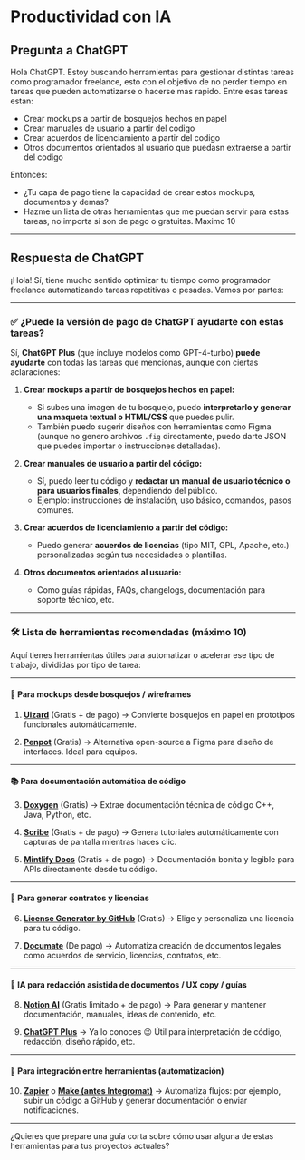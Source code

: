 # Productividad con IA

## Pregunta a ChatGPT

Hola ChatGPT. Estoy buscando herramientas para gestionar distintas tareas como programador freelance, esto con el objetivo de no perder tiempo en tareas que pueden automatizarse o hacerse mas rapido. Entre esas tareas estan:

- Crear mockups a partir de bosquejos hechos en papel
- Crear manuales de usuario a partir del codigo
- Crear acuerdos de licenciamiento a partir del codigo
- Otros documentos orientados al usuario que puedasn extraerse a partir del codigo

Entonces:
- ¿Tu capa de pago tiene la capacidad de crear estos mockups, documentos y demas?
- Hazme un lista de otras herramientas que me puedan servir para estas tareas, no importa si son de pago o gratuitas. Maximo 10

---

## Respuesta de ChatGPT

¡Hola! Sí, tiene mucho sentido optimizar tu tiempo como programador freelance automatizando tareas repetitivas o pesadas. Vamos por partes:

---

### ✅ **¿Puede la versión de pago de ChatGPT ayudarte con estas tareas?**

Sí, **ChatGPT Plus** (que incluye modelos como GPT-4-turbo) **puede ayudarte** con todas las tareas que mencionas, aunque con ciertas aclaraciones:

1. **Crear mockups a partir de bosquejos hechos en papel:**

   * Si subes una imagen de tu bosquejo, puedo **interpretarlo y generar una maqueta textual o HTML/CSS** que puedes pulir.
   * También puedo sugerir diseños con herramientas como Figma (aunque no genero archivos `.fig` directamente, puedo darte JSON que puedes importar o instrucciones detalladas).

2. **Crear manuales de usuario a partir del código:**

   * Sí, puedo leer tu código y **redactar un manual de usuario técnico o para usuarios finales**, dependiendo del público.
   * Ejemplo: instrucciones de instalación, uso básico, comandos, pasos comunes.

3. **Crear acuerdos de licenciamiento a partir del código:**

   * Puedo generar **acuerdos de licencias** (tipo MIT, GPL, Apache, etc.) personalizadas según tus necesidades o plantillas.

4. **Otros documentos orientados al usuario:**

   * Como guías rápidas, FAQs, changelogs, documentación para soporte técnico, etc.

---

### 🛠️ Lista de herramientas recomendadas (máximo 10)

Aquí tienes herramientas útiles para automatizar o acelerar ese tipo de trabajo, divididas por tipo de tarea:

---

#### 🎨 **Para mockups desde bosquejos / wireframes**

1. **[Uizard](https://uizard.io/)** (Gratis + de pago)
   → Convierte bosquejos en papel en prototipos funcionales automáticamente.

2. **[Penpot](https://penpot.app/)** (Gratis)
   → Alternativa open-source a Figma para diseño de interfaces. Ideal para equipos.

---

#### 📚 **Para documentación automática de código**

3. **[Doxygen](https://www.doxygen.nl/)** (Gratis)
   → Extrae documentación técnica de código C++, Java, Python, etc.

4. **[Scribe](https://scribehow.com/)** (Gratis + de pago)
   → Genera tutoriales automáticamente con capturas de pantalla mientras haces clic.

5. **[Mintlify Docs](https://mintlify.com/)** (Gratis + de pago)
   → Documentación bonita y legible para APIs directamente desde tu código.

---

#### 📄 **Para generar contratos y licencias**

6. **[License Generator by GitHub](https://choosealicense.com/)** (Gratis)
   → Elige y personaliza una licencia para tu código.

7. **[Documate](https://documate.org/)** (De pago)
   → Automatiza creación de documentos legales como acuerdos de servicio, licencias, contratos, etc.

---

#### 🤖 **IA para redacción asistida de documentos / UX copy / guías**

8. **[Notion AI](https://www.notion.so/product/ai)** (Gratis limitado + de pago)
   → Para generar y mantener documentación, manuales, ideas de contenido, etc.

9. **[ChatGPT Plus](https://chat.openai.com/)**
   → Ya lo conoces 😉 Útil para interpretación de código, redacción, diseño rápido, etc.

---

#### 🧠 **Para integración entre herramientas (automatización)**

10. **[Zapier](https://zapier.com/)** o **[Make (antes Integromat)](https://www.make.com/)**
    → Automatiza flujos: por ejemplo, subir un código a GitHub y generar documentación o enviar notificaciones.

---

¿Quieres que prepare una guía corta sobre cómo usar alguna de estas herramientas para tus proyectos actuales?

